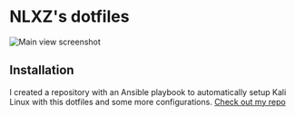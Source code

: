 # NLXZ's dotfiles
![Main view screenshot](https://i.imgur.com/TMWVCr3.png)

## Installation
I created a repository with an Ansible playbook to automatically setup Kali Linux with this dotfiles and some more configurations.
[Check out my repo](https://github.com/NLXZ/kali-setup)
